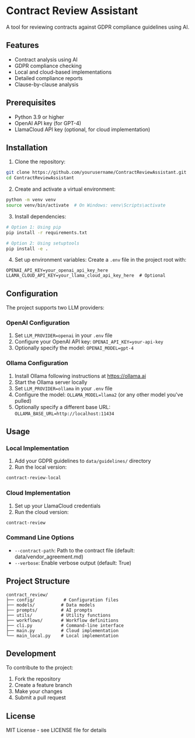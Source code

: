 # Contract Review Assistant

A tool for reviewing contracts against GDPR compliance guidelines using AI.

## Features

- Contract analysis using AI
- GDPR compliance checking
- Local and cloud-based implementations
- Detailed compliance reports
- Clause-by-clause analysis

## Prerequisites

- Python 3.9 or higher
- OpenAI API key (for GPT-4)
- LlamaCloud API key (optional, for cloud implementation)

## Installation

1. Clone the repository:
```bash
git clone https://github.com/yourusername/ContractReviewAssistant.git
cd ContractReviewAssistant
```

2. Create and activate a virtual environment:
```bash
python -m venv venv
source venv/bin/activate  # On Windows: venv\Scripts\activate
```

3. Install dependencies:
```bash
# Option 1: Using pip
pip install -r requirements.txt

# Option 2: Using setuptools
pip install -e .
```

4. Set up environment variables:
Create a `.env` file in the project root with:
```
OPENAI_API_KEY=your_openai_api_key_here
LLAMA_CLOUD_API_KEY=your_llama_cloud_api_key_here  # Optional
```

## Configuration

The project supports two LLM providers:

### OpenAI Configuration
1. Set `LLM_PROVIDER=openai` in your `.env` file
2. Configure your OpenAI API key: `OPENAI_API_KEY=your-api-key`
3. Optionally specify the model: `OPENAI_MODEL=gpt-4`

### Ollama Configuration
1. Install Ollama following instructions at https://ollama.ai
2. Start the Ollama server locally
3. Set `LLM_PROVIDER=ollama` in your `.env` file
4. Configure the model: `OLLAMA_MODEL=llama2` (or any other model you've pulled)
5. Optionally specify a different base URL: `OLLAMA_BASE_URL=http://localhost:11434`

## Usage

### Local Implementation

1. Add your GDPR guidelines to `data/guidelines/` directory
2. Run the local version:
```bash
contract-review-local
```

### Cloud Implementation

1. Set up your LlamaCloud credentials
2. Run the cloud version:
```bash
contract-review
```

### Command Line Options

- `--contract-path`: Path to the contract file (default: data/vendor_agreement.md)
- `--verbose`: Enable verbose output (default: True)

## Project Structure

```
contract_review/
├── config/           # Configuration files
├── models/          # Data models
├── prompts/         # AI prompts
├── utils/           # Utility functions
├── workflows/       # Workflow definitions
├── cli.py           # Command-line interface
├── main.py          # Cloud implementation
└── main_local.py    # Local implementation
```

## Development

To contribute to the project:

1. Fork the repository
2. Create a feature branch
3. Make your changes
4. Submit a pull request

## License

MIT License - see LICENSE file for details 